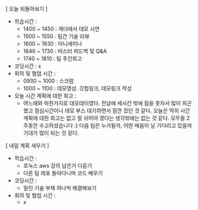 

[ 오늘 되돌아보기 ]

- 학습시간 : 
  - 1400 ~ 1450 : 게더에서 데모 시연
  - 1500 ~ 1550 : 팀간 기술 리뷰
  - 1600 ~ 1630 : 미니세미나
  - 1640 ~ 1730 : 마스터 피드백 및 Q&A 
  - 1740 ~ 1810 : 팀 주간회고
- 코딩시간 : x
- 회의 및 협업 시간 : 
  - 0930 ~ 1000 : 스크럼
  - 1000 ~ 1100 : 데모영상. 깃헙링크, 데모링크 작성
- 오늘 시간 계획에 대한 회고 : 
  - 여느때와 마찬가지로 데모데이였다. 전날에 세시간 밖에 잠을 못자서 많이 피곤했고 점심시간이나 데모 부스 대기하면서 잠깐 잤던 것 같다. 오늘은 딱히 시간계획에 대한 회고는 없고 잘 쉬어야 겠다는 생각밖에는 없는 것 같다. 모두들 2주동안 수고하셨습니다 :) 다음 팀은 누가될까, 어떤 배움이 날 기다리고 있을까 기대가 많이 되는 것 같다.

[ 내일 계획 세우기 ]

- 학습시간 : 
  - 호눅스 aws 강의 남은거 다듣기
  - 다른 팀 레포 돌아다니며 코드 배우기
- 코딩시간 : 
  - 밀린 기술 부채 하나씩 해결해보기
- 회의 및 협업 시간 : 
  - x
